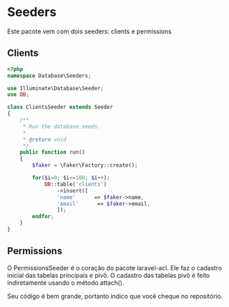 # Seeders

Este pacote vem com dois seeders: clients e permissions

## Clients

```php
<?php
namespace Database\Seeders;

use Illuminate\Database\Seeder;
use DB; 

class ClientsSeeder extends Seeder
{
    /**
     * Run the database seeds.
     *
     * @return void
     */
    public function run()
    {
        $faker = \Faker\Factory::create();

        for($i=0; $i<=100; $i++):
            DB::table('clients')
                ->insert([
                'name'      => $faker->name,
                'email'      => $faker->email,
                ]);
        endfor;
    }
}
```

## Permissions

O PermissionsSeeder é o coração do pacote laravel-acl. Ele faz o cadastro inicial das tabelas principais e pivô. O cadastro das tabelas pivô é feito indiretamente usando o método attach().

Seu código é bem grande, portanto indico que você cheque no repositório.

